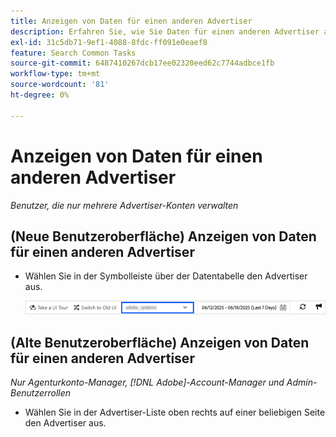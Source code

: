 ```yaml
---
title: Anzeigen von Daten für einen anderen Advertiser
description: Erfahren Sie, wie Sie Daten für einen anderen Advertiser anzeigen.
exl-id: 31c5db71-9ef1-4088-8fdc-ff091e0eaef8
feature: Search Common Tasks
source-git-commit: 6487410267dcb17ee02320eed62c7744adbce1fb
workflow-type: tm+mt
source-wordcount: '81'
ht-degree: 0%

---
```


# Anzeigen von Daten für einen anderen Advertiser

*Benutzer, die nur mehrere Advertiser-Konten verwalten*

## (Neue Benutzeroberfläche) Anzeigen von Daten für einen anderen Advertiser

* Wählen Sie in der Symbolleiste über der Datentabelle den Advertiser aus.

  ![Advertiser-Selektor in Symbolleiste](/help/search-social-commerce/assets/advertiser-selector.png "Advertiser-Selektor in Symbolleiste")

## (Alte Benutzeroberfläche) Anzeigen von Daten für einen anderen Advertiser

*Nur Agenturkonto-Manager, [!DNL Adobe]-Account-Manager und Admin-Benutzerrollen*

* Wählen Sie in der Advertiser-Liste oben rechts auf einer beliebigen Seite den Advertiser aus.
